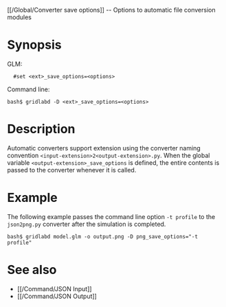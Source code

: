 [[/Global/Converter save options]] -- Options to automatic file conversion modules

# Synopsis

GLM:

~~~
  #set <ext>_save_options=<options>
~~~
Command line:
~~~
bash$ gridlabd -D <ext>_save_options=<options>
~~~

# Description

Automatic converters support extension using the converter naming convention `<input-extension>2<output-extension>.py`.  When the global variable `<output-extension>_save_options` is defined, the entire contents is passed to the converter whenever it is called.

# Example

The following example passes the command line option `-t profile` to the `json2png.py` converter after the simulation is completed.
~~~
bash$ gridlabd model.glm -o output.png -D png_save_options="-t profile"
~~~

# See also

* [[/Command/JSON Input]]
* [[/Command/JSON Output]]
